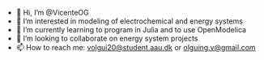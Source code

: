 - 👋 Hi, I’m @VicenteOG
- 👀 I’m interested in modeling of electrochemical and energy systems
- 🌱 I’m currently learning to program in Julia and to use OpenModelica
- 💞️ I’m looking to collaborate on energy system projects
- 📫 How to reach me: volgui20@student.aau.dk or olguing.v@gmail.com

<!---
VicenteOG/VicenteOG is a ✨ special ✨ repository because its `README.md` (this file) appears on your GitHub profile.
You can click the Preview link to take a look at your changes.
--->
